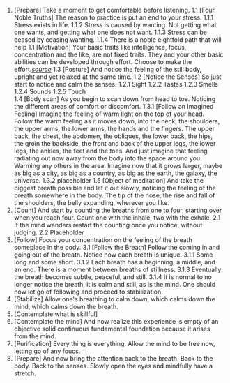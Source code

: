 1.	[Prepare] Take a moment to get comfortable before listening.
	1.1 [Four Noble Truths] The reason to practice is put an end to your stress.
		1.1.1	Stress exists in life.
		1.1.2	Stress is caused by wanting. Not getting what one wants, and getting what one does not want.
		1.1.3	Stress can be ceased by ceasing wanting.
		1.1.4	There is a noble eightfold path that will help
	1.1 [Motivation] Your basic traits like intelligence, focus, concentration and the like, are not fixed traits. They and your other basic abilities can be developed through effort. Choose to make the effort.*[source](http://mindsetonline.com/whatisit/about/)*
	1.3	[Posture] And notice the feeling of the still body, upright and yet relaxed at the same time. 
	1.2	[Notice the Senses] So just start to notice and calm the senses.
		1.2.1	Sight
		1.2.2	Tastes
		1.2.3	Smells
		1.2.4	Sounds
		1.2.5	Touch	
	1.4	[Body scan] As you begin to scan down from head to toe. Noticing the different areas of comfort or discomfort.
		1.3.1	[Follow an Imagined Feeling] Imagine the feeling of warm light on the top of your head. Follow the warm feeling as it moves down, into the neck, the shoulders, the upper arms, the lower arms, the hands and the fingers. The upper back, the chest, the abdomen, the obliques, the lower back, the hips, the groin the backside, the front and back of the upper legs, the lower legs, the ankles, the feet and the toes. And just imagine that feeling radiating out now away from the body into the space around you. Warming any others in the area. Imagine now that it grows larger, maybe as big as a city, as big as a country, as big as the earth, the galaxy, the universe.
		1.3.2 placeholder
	1.5	[Object of meditation] And take the biggest breath possible and let it out slowly, noticing the feeling of the breath somewhere in the body. The tip of the nose, the rise and fall of the shoulders, the belly expanding, wherever you like.
2.	[Count] And start by counting the breaths from one to four, starting over when you reach four. Count one with the inhale, two with the exhale.
	2.1	If the mind wanders restart the counting once you notice, without judging.
	2.2 Placeholder
3.	[Follow] Focus your concentration on the feeling of the breath someplace in the body. 
	3.1	[Follow the Breath] Follow the coming in and going out of the breath. Notice how each breath is unique.
		3.1.1	Some long and some short. 
		3.1.2	Each breath has a beginning, a middle, and an end. There is a moment between breaths of stillness.
		3.1.3	Eventually the breath becomes subtle, peaceful, and still. 
		3.1.4	It is normal to no longer notice the breath, it is calm and still, as is the mind. One should now let go of following and proceed to stabilization.
4.	[Stabilize] Allow one's breathing to calm down, which calms down the mind, which calms down the breath.
5.	[Contemplate what is skillful]
6.	[Contemplate the mind] And now realize this experience is empty of an objective solid continuous fundamental foundation because it arises from the mind. 
7.	[Purification] Every thing is everything. Allow the mind to be free now, letting go of any foucs.
8.	[Prepare] And now bring the attention back to the breath. Back to the body. Back to the senses. Slowly open the eyes and mindfully have a stretch.